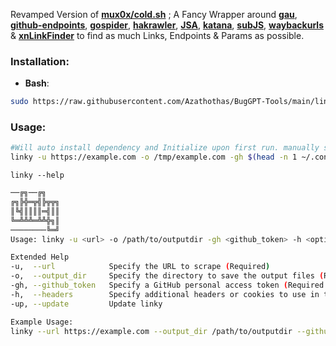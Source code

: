 Revamped Version of [**mux0x/cold.sh**](https://github.com/mux0x/cold.sh) ; A Fancy Wrapper around [**gau**](https://github.com/lc/gau), [**github-endpoints**](https://github.com/gwen001/github-search/blob/master/github-endpoints.py), [**gospider**](https://github.com/jaeles-project/gospider), [**hakrawler**](https://github.com/hakluke/hakrawler), [**JSA**](https://github.com/w9w/JSA), [**katana**](https://github.com/projectdiscovery/katana), [**subJS**](https://github.com/lc/subjs), [**waybackurls**](https://github.com/tomnomnom/waybackurls) & [**xnLinkFinder**](https://github.com/xnl-h4ck3r/xnLinkFinder) to find as much Links, Endpoints & Params as possible.

### **Installation**:
 - **Bash**: 
```bash
sudo https://raw.githubusercontent.com/Azathothas/BugGPT-Tools/main/linky/linky.sh -O /usr/local/bin/linky && sudo chmod +xwr /usr/local/bin/linky
``` 


### Usage: 
```bash
#Will auto install dependency and Initialize upon first run. manually supply -gh if ~/.config/.github_tokens doesn't exist
linky -u https://example.com -o /tmp/example.com -gh $(head -n 1 ~/.config/.github_tokens)
```
`linky --help`
```bash
──╔╗──╔╗
╔╗╠╬═╦╣╠╦╦╗
║╚╣║║║║═╣║║
╚═╩╩╩═╩╩╬╗║
────────╚═╝
Usage: linky -u <url> -o /path/to/outputdir -gh <github_token> -h <optional Headers>

Extended Help
-u,  --url            Specify the URL to scrape (Required)
-o,  --output_dir     Specify the directory to save the output files (Required)
-gh, --github_token   Specify a GitHub personal access token (Required if you want to fetch from github)
-h,  --headers        Specify additional headers or cookies to use in the HTTP request (optional)
-up, --update         Update linky

Example Usage:
linky --url https://example.com --output_dir /path/to/outputdir --github_token ghp_xyz --headers "Authorization: Bearer token; Cookie: cookie_value"
```
